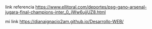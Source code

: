 link referencia
https://www.ellitoral.com/deportes/psg-gano-arsenal-jugara-final-champions-inter_0_jWw6ujjUZ8.html

mi link
https://dianaignacio2am.github.io/Desarrollo-WEB/

